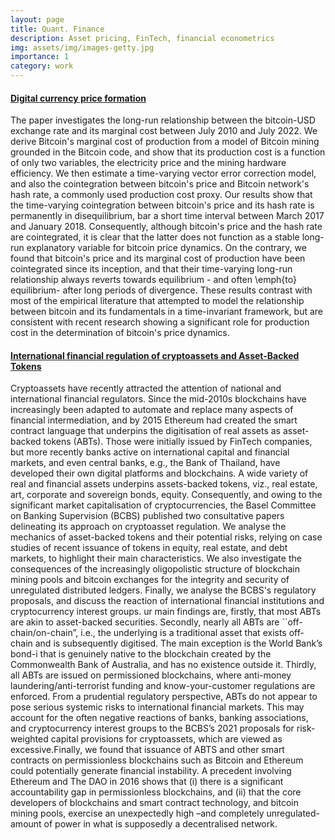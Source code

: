 ```yaml
---
layout: page
title: Quant. Finance
description: Asset pricing, FinTech, financial econometrics
img: assets/img/images-getty.jpg
importance: 1
category: work
---
```


#### [Digital currency price formation](https://www.aimspress.com/article/doi/10.3934/QFE.2022030)
The paper investigates the long-run relationship between the bitcoin-USD exchange rate and its marginal cost between July 2010 and July 2022. We derive Bitcoin's marginal cost of production from a model of Bitcoin mining grounded in the Bitcoin code, and show that its production cost is a function of only two variables, the electricity price and the mining hardware efficiency. We then estimate a time-varying vector error correction model, and also the cointegration between bitcoin's price and Bitcoin network's hash rate, a commonly used production cost proxy. Our results show that the time-varying cointegration between bitcoin's price and its hash rate is permanently in disequilibrium, bar a short time interval between March 2017 and January 2018. Consequently, although bitcoin's price and the hash rate are cointegrated, it is clear that the latter does not function as a stable long-run explanatory variable for bitcoin price dynamics. On the contrary, we found that bitcoin's price and its marginal cost of production have been cointegrated since its inception, and that their time-varying long-run relationship always reverts towards equilibrium - and often \emph{to} equilibrium- after long periods of divergence. These results contrast with most of the empirical literature that attempted to model the relationship between bitcoin and its fundamentals in a time-invariant framework, but are consistent with recent research showing a significant role for production cost in the determination of bitcoin's price dynamics.

#### [International financial regulation of cryptoassets and Asset-Backed Tokens](https://www.emerald.com/insight/content/doi/10.1108/S1569-376720220000022008/full/html)
Cryptoassets have recently attracted the attention of national and international financial regulators. Since the mid-2010s blockchains have increasingly been adapted to automate and replace many aspects of financial intermediation, and by 2015 Ethereum had created the smart contract language that underpins the digitisation of real assets as asset-backed tokens (ABTs). Those were initially issued by FinTech companies, but more recently banks active on international capital and financial markets, and even central banks, e.g., the Bank of Thailand, have developed their own digital platforms and blockchains.  A wide variety of real and financial assets underpins assets-backed tokens, viz., real estate, art, corporate and sovereign bonds, equity. Consequently, and owing to the significant market capitalisation of cryptocurrencies, the Basel Committee on Banking Supervision (BCBS) published two consultative papers delineating its approach on cryptoasset regulation. We analyse the mechanics of asset-backed tokens and their potential risks, relying on case studies of recent issuance of tokens in equity, real estate, and debt markets, to highlight their main characteristics. We also investigate the consequences of the increasingly oligopolistic structure of blockchain mining pools and bitcoin exchanges for the integrity and security of unregulated distributed ledgers. Finally, we analyse the BCBS's regulatory proposals, and discuss the reaction of international financial institutions and cryptocurrency interest groups. ur main findings are, firstly, that most ABTs are akin to asset-backed securities. Secondly, nearly all ABTs are ``off-chain/on-chain”, i.e., the underlying is a traditional asset that exists off-chain and is subsequently digitised. The main exception is the World Bank’s bond-i that is genuinely native to the blockchain created by the Commonwealth Bank of Australia, and has no existence outside it. Thirdly, all ABTs are issued on permissioned blockchains, where anti-money laundering/anti-terrorist funding and know-your-customer regulations are enforced.  From a prudential regulatory perspective, ABTs do not appear to pose serious systemic risks to international financial markets. This may account for the often negative reactions of banks, banking associations, and cryptocurrency interest groups to the BCBS’s 2021 proposals for risk-weighted capital provisions for cryptoassets, which are viewed as excessive.Finally, we found that issuance of ABTS and other smart contracts on permissionless blockchains such as Bitcoin and Ethereum could potentially generate financial instability. A precedent involving Ethereum and The DAO in 2016  shows that (i) there is a significant accountability gap in permissionless blockchains, and (ii) that the core developers of blockchains and smart contract technology, and bitcoin mining pools, exercise an unexpectedly high –and completely unregulated- amount of power in what is supposedly a decentralised network.  
